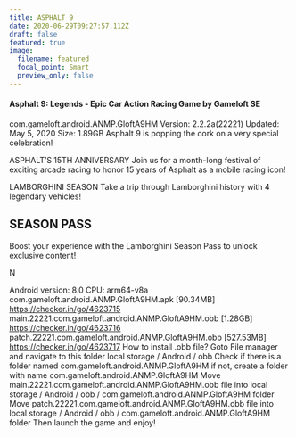 ```yaml
---
title: ASPHALT 9
date: 2020-06-29T09:27:57.112Z
draft: false
featured: true
image:
  filename: featured
  focal_point: Smart
  preview_only: false
---
```

#### Asphalt 9: Legends - Epic Car Action Racing Game by Gameloft SE
com.gameloft.android.ANMP.GloftA9HM
Version: 2.2.2a(22221)
Updated: May 5, 2020
Size: 1.89GB
Asphalt 9 is popping the cork on a very special celebration!

ASPHALT’S 15TH ANNIVERSARY
Join us for a month-long festival of exciting arcade racing to honor 15 years of Asphalt as a mobile racing icon!

LAMBORGHINI SEASON
Take a trip through Lamborghini history with 4 legendary vehicles!

## SEASON PASS
Boost your experience with the Lamborghini Season Pass to unlock exclusive content!

N

Android version: 8.0
CPU: arm64-v8a
com.gameloft.android.ANMP.GloftA9HM.apk \[90.34MB]
https://checker.in/go/4623715
main.22221.com.gameloft.android.ANMP.GloftA9HM.obb \[1.28GB]
https://checker.in/go/4623716
patch.22221.com.gameloft.android.ANMP.GloftA9HM.obb \[527.53MB]
https://checker.in/go/4623717
How to install .obb file?
Goto File manager and navigate to this folder local storage / Android / obb
Check if there is a folder named com.gameloft.android.ANMP.GloftA9HM if not, create a folder with name com.gameloft.android.ANMP.GloftA9HM
Move main.22221.com.gameloft.android.ANMP.GloftA9HM.obb file into local storage / Android / obb / com.gameloft.android.ANMP.GloftA9HM folder
Move patch.22221.com.gameloft.android.ANMP.GloftA9HM.obb file into local storage / Android / obb / com.gameloft.android.ANMP.GloftA9HM folder
Then launch the game and enjoy!